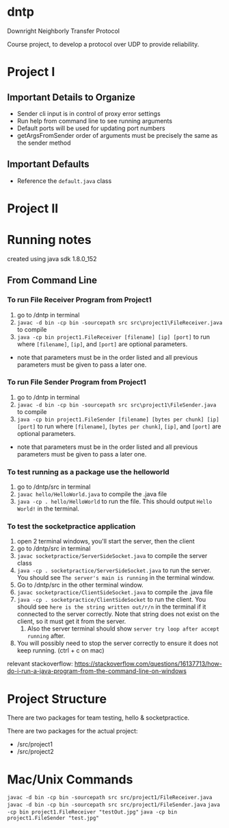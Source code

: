 # dntp

Downright Neighborly Transfer Protocol

Course project, to develop a protocol over UDP to provide reliability.

# Project I

## Important Details to Organize
- Sender cli input is in control of proxy error settings
- Run help from command line to see running arguments
- Default ports will be used for updating port numbers
- getArgsFromSender order of arguments must be precisely the same as the sender method





## Important Defaults
- Reference the `default.java` class 



# Project II

# Running notes
created using java sdk 1.8.0_152
 
## From Command Line

### To run File Receiver Program from Project1
1. go to /dntp in terminal
1. `javac -d bin -cp bin -sourcepath src src\project1\FileReceiver.java` to compile
1. `java -cp bin project1.FileReceiver [filename] [ip] [port]` to run where `[filename]`, `[ip]`, and `[port]` are optional parameters. 
- note that parameters must be in the order listed and all previous parameters must be given to pass a later one. 

### To run File Sender Program from Project1
1. go to /dntp in terminal
1. `javac -d bin -cp bin -sourcepath src src\project1\FileSender.java` to compile
1. `java -cp bin project1.FileSender [filename] [bytes per chunk] [ip] [port]` to run where `[filename]`, `[bytes per chunk]`, `[ip]`, and `[port]` are optional parameters. 
- note that parameters must be in the order listed and all previous parameters must be given to pass a later one. 

### To test running as a package use the helloworld
1. go to /dntp/src in terminal
1. `javac hello/HelloWorld.java`    to compile the .java file
1. `java -cp . hello/HelloWorld`    to run the file. This should output `Hello World!` in the terminal.

### To test the socketpractice application
1. open 2 terminal windows, you'll start the server, then the client
1. go to /dntp/src in terminal
1. `javac socketpractice/ServerSideSocket.java` to compile the server class
1.  `java -cp . socketpractice/ServerSideSocket.java` to run the server. You should see `The server's main is running` in the terminal window.
1. Go to /dntp/src in the other terminal window.
1. `javac socketpractice/ClientSideSocket.java` to compile the .java file
1. `java -cp . socketpractice/ClientSideSocket` to run the client. You should see `here is the string written out/r/n` in the terminal if it connected to the server correctly. Note that string does not exist on the client, so it must get it from the server.
    1. Also the server terminal should show `server try loop after accept running` after.
1. You will possibly need to stop the server correctly to ensure it does not keep running. (ctrl + c on mac)

relevant stackoverflow:   https://stackoverflow.com/questions/16137713/how-do-i-run-a-java-program-from-the-command-line-on-windows

# Project Structure
There are two packages for team testing, hello & socketpractice.

There are two packages for the actual project:
- /src/project1
- /src/project2

# Mac/Unix Commands
`javac -d bin -cp bin -sourcepath src src/project1/FileReceiver.java`
`javac -d bin -cp bin -sourcepath src src/project1/FileSender.java`
`java -cp bin project1.FileReceiver "testOut.jpg"`
`java -cp bin project1.FileSender "test.jpg"`
